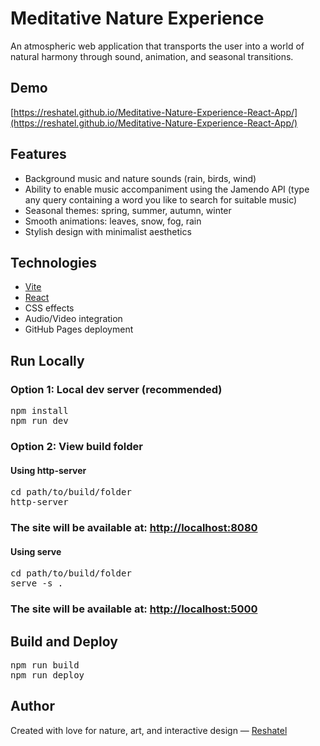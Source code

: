 # Meditative Nature Experience

An atmospheric web application that transports the user into a world of natural harmony through sound, animation, and seasonal transitions.

## Demo

[https://reshatel.github.io/Meditative-Nature-Experience-React-App/](https://reshatel.github.io/Meditative-Nature-Experience-React-App/)

## Features

* Background music and nature sounds (rain, birds, wind)
* Ability to enable music accompaniment using the Jamendo API (type any query containing a word you like to search for suitable music)
* Seasonal themes: spring, summer, autumn, winter
* Smooth animations: leaves, snow, fog, rain
* Stylish design with minimalist aesthetics

## Technologies

* [Vite](https://vitejs.dev/)
* [React](https://react.dev/)
* CSS effects
* Audio/Video integration
* GitHub Pages deployment

## Run Locally

### Option 1: Local dev server (recommended)

<pre>
npm install  
npm run dev
</pre>

### Option 2: View build folder

#### Using http-server

<pre>
cd path/to/build/folder  
http-server
</pre>

### The site will be available at: **[http://localhost:8080](http://localhost:8080)**

#### Using serve

<pre>
cd path/to/build/folder  
serve -s .
</pre>

### The site will be available at: **[http://localhost:5000](http://localhost:5000)**

## Build and Deploy

<pre>
npm run build  
npm run deploy
</pre>

## Author

Created with love for nature, art, and interactive design — [Reshatel](https://github.com/Reshatel)
